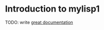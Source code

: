 # Introduction to mylisp1

TODO: write [great documentation](http://jacobian.org/writing/what-to-write/)

